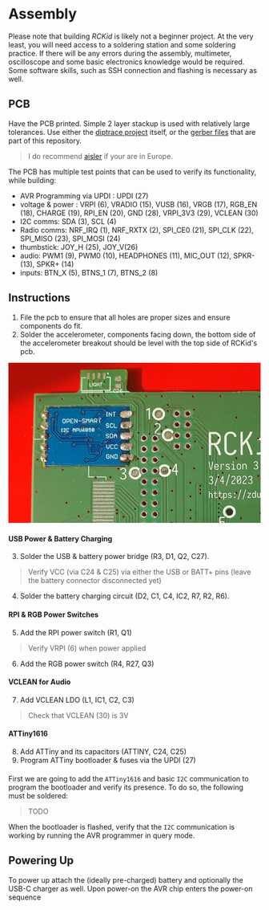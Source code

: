 # Assembly

Please note that building _RCKid_ is likely not a beginner project. At the very least, you will need access to a soldering station and some soldering practice. If there will be any errors during the assembly, multimeter, oscilloscope and some basic electronics knowledge would be required. Some software skills, such as SSH connection and flashing is necessary as well. 

## PCB

Have the PCB printed. Simple 2 layer stackup is used with relatively large tolerances. Use either the [diptrace project](../hardware/rckid.dip) itself, or the [gerber files](../hardware/rckid.zip) that are part of this repository.

> I do recommend [aisler](https://aisler.net) if your are in Europe. 

The PCB has multiple test points that can be used to verify its functionality, while building:

- AVR Programming via UPDI : UPDI (27)
- voltage & power : VRPI (6), VRADIO (15), VUSB (16), VRGB (17), RGB_EN (18), CHARGE (19), RPI_EN (20), GND (28), VRPI_3V3 (29), VCLEAN (30)
- I2C comms: SDA (3), SCL (4)
- Radio comms: NRF_IRQ (1), NRF_RXTX (2), SPI_CE0 (21), SPI_CLK (22), SPI_MISO (23), SPI_MOSI (24)
- thumbstick: JOY_H (25), JOY_V(26)
- audio: PWM1 (9), PWM0 (10), HEADPHONES (11), MIC_OUT (12), SPKR- (13), SPKR+ (14)
- inputs: BTN_X (5), BTNS_1 (7), BTNS_2 (8)

## Instructions

1) File the pcb to ensure that all holes are proper sizes and ensure components do fit.  
2) Solder the accelerometer, components facing down, the bottom side of the accelerometer breakout should be level with the top side of RCKid's pcb. 

![](assembly/2.jpg)

#### USB Power & Battery Charging

3) Solder the USB & battery power bridge (R3, D1, Q2, C27). 

> Verify VCC (via C24 & C25) via either the USB or BATT+ pins (leave the battery connector disconnected yet)

4) Solder the battery charging circuit (D2, C1, C4, IC2, R7, R2, R6). 

#### RPI & RGB Power Switches

5) Add the RPI power switch (R1, Q1)

> Verify VRPI (6) when power applied

6) Add the RGB power switch (R4, R27, Q3)

#### VCLEAN for Audio

7) Add VCLEAN LDO (L1, IC1, C2, C3)

> Check that VCLEAN (30) is 3V

#### ATTiny1616

8) Add ATTiny and its capacitors (ATTINY, C24, C25)
9) Program ATTiny bootloader & fuses via the UPDI (27)

#### 


First we are going to add the `ATTiny1616` and basic `I2C` communication to program the bootloader and verify its presence. To do so, the following must be soldered:

> TODO

When the bootloader is flashed, verify that the `I2C` communication is working by running the AVR programmer in query mode. 

## Powering Up

To power up attach the (ideally pre-charged) battery and optionally the USB-C charger as well. Upon power-on the AVR chip enters the power-on sequence